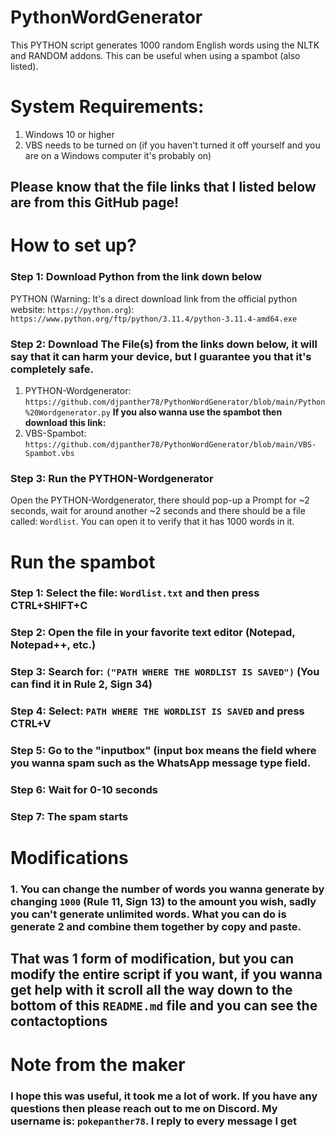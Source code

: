 # PythonWordGenerator
This PYTHON script generates 1000 random English words using the NLTK and RANDOM addons. This can be useful when using a spambot (also listed).

# System Requirements:
1. Windows 10 or higher
2. VBS needs to be turned on (if you haven't turned it off yourself and you are on a Windows computer it's probably on)

## Please know that the file links that I listed below are from this GitHub page!

# How to set up?
### Step 1: Download Python from the link down below
PYTHON (Warning: It's a direct download link from the official python website: `https://python.org`): `https://www.python.org/ftp/python/3.11.4/python-3.11.4-amd64.exe`
### Step 2: Download The File(s) from the links down below, it will say that it can harm your device, but I guarantee you that it's completely safe.
1. PYTHON-Wordgenerator: `https://github.com/djpanther78/PythonWordGenerator/blob/main/Python%20Wordgenerator.py`
**If you also wanna use the spambot then download this link:**
2. VBS-Spambot: `https://github.com/djpanther78/PythonWordGenerator/blob/main/VBS-Spambot.vbs`

### Step 3: Run the PYTHON-Wordgenerator
Open the PYTHON-Wordgenerator, there should pop-up a Prompt for ~2 seconds, wait for around another ~2 seconds and there should be a file called: `Wordlist`. You can open it to verify that it has 1000 words in it.

# Run the spambot

### Step 1: Select the file: `Wordlist.txt` and then press CTRL+SHIFT+C
### Step 2: Open the file in your favorite text editor (Notepad, Notepad++, etc.)
### Step 3: Search for: `("PATH WHERE THE WORDLIST IS SAVED")` (You can find it in Rule 2, Sign 34)
### Step 4: Select: `PATH WHERE THE WORDLIST IS SAVED` and press CTRL+V 
### Step 5: Go to the "inputbox" (input box means the field where you wanna spam such as the WhatsApp message type field.
### Step 6: Wait for 0-10 seconds
### Step 7: The spam starts

# Modifications

### 1. You can change the number of words you wanna generate by changing `1000` (Rule 11, Sign 13) to the amount you wish, sadly you can't generate unlimited words. What you can do is generate 2 and combine them together by copy and paste.
## That was 1 form of modification, but you can modify the entire script if you want, if you wanna get help with it scroll all the way down to the bottom of this `README.md` file and you can see the contactoptions

# Note from the maker

### I hope this was useful, it took me a lot of work. If you have any questions then please reach out to me on Discord. My username is: `pokepanther78`. I reply to every message I get
